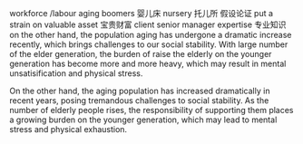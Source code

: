 workforce /labour
aging boomers 婴儿床
nursery 托儿所
假设论证
put a strain on 
valuable asset 宝贵财富
client
senior manager
expertise 专业知识
on the other hand, the population aging has undergone a dramatic increase recently, which brings challenges to our social stability. With large number of the elder generation,  the burden of raise the elderly on the younger generation has become more and more heavy, which may result in mental unsatisification and physical stress. 

On the other hand, the aging population has increased dramatically in recent years, posing tremandous challenges to social stability. As the number of elderly people rises, the responsibility of supporting them places a growing burden on the younger generation, which may lead to mental stress and physical exhaustion.